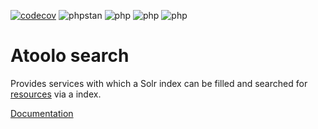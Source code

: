 [![codecov](https://codecov.io/gh/sitepark/atoolo-search/graph/badge.svg?token=xBMwUzm34b)](https://codecov.io/gh/sitepark/atoolo-search)
![phpstan](https://img.shields.io/badge/PHPStan-level%209-brightgreen)
![php](https://img.shields.io/badge/PHP-8.1-blue)
![php](https://img.shields.io/badge/PHP-8.2-blue)
![php](https://img.shields.io/badge/PHP-8.3-blue)

# Atoolo search

Provides services with which a Solr index can be filled and searched for [resources](https://github.com/sitepark/atoolo-resource) via a index.

[Documentation](https://sitepark.github.io/atoolo-docs/develop/components/search/)
